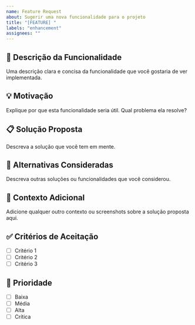 ```yaml
---
name: Feature Request
about: Sugerir uma nova funcionalidade para o projeto
title: "[FEATURE] "
labels: "enhancement"
assignees: ""
---
```


## 🚀 Descrição da Funcionalidade

Uma descrição clara e concisa da funcionalidade que você gostaria de ver implementada.

## 💡 Motivação

Explique por que esta funcionalidade seria útil. Qual problema ela resolve?

## 📋 Solução Proposta

Descreva a solução que você tem em mente.

## 🔄 Alternativas Consideradas

Descreva outras soluções ou funcionalidades que você considerou.

## 📝 Contexto Adicional

Adicione qualquer outro contexto ou screenshots sobre a solução proposta aqui.

## ✅ Critérios de Aceitação

- [ ] Critério 1
- [ ] Critério 2
- [ ] Critério 3

## 🎯 Prioridade

- [ ] Baixa
- [ ] Média
- [ ] Alta
- [ ] Crítica

